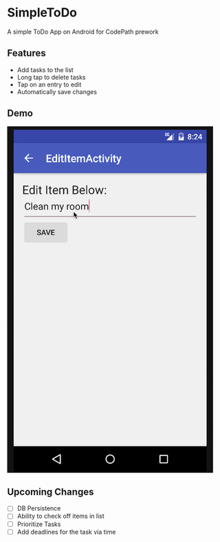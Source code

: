# SimpleToDo
A simple ToDo App on Android for CodePath prework

## Features
* Add tasks to the list
* Long tap to delete tasks
* Tap on an entry to edit
* Automatically save changes

## Demo
![Alt text](/images/todo.gif)

## Upcoming Changes
- [ ] DB Persistence
- [ ] Ability to check off items in list
- [ ] Prioritize Tasks
- [ ] Add deadlines for the task via time
